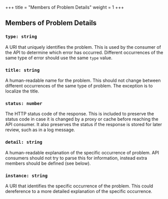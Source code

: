 +++
title = "Members of Problem Details"
weight = 1
+++

## Members of Problem Details

### `type: string`

A URI that uniquely identifies the problem. This is used by the consumer of the API to determine which error has occurred. Different occurrences of the same type of error should use the same `type` value.

### `title: string`

A human-readable name for the problem. This should not change between different occurrences of the same type of problem. The exception is to localize the title.

### `status: number`

The HTTP status code of the response. This is included to preserve the status code in case it is changed by a proxy or cache before reaching the API consumer. It also preserves the status if the response is stored for later review, such as in a log message.

### `detail: string`

A human-readable explanation of the specific occurrence of problem. API consumers should not try to parse this for information, instead extra members should be defined (see below).

### `instance: string`

A URI that identifies the specific occurrence of the problem. This could dereference to a more detailed explanation of the specific occurrence.
